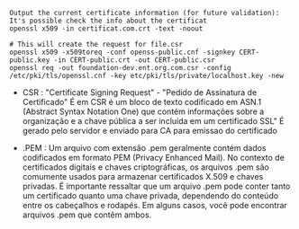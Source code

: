```
Output the current certificate information (for future validation): It's possible check the info about the certificat
openssl x509 -in certificat.com.crt -text -noout

# This will create the request for file.csr
openssl x509 -x509toreq -conf openss-public.cnf -signkey CERT-public.key -in CERT-public.crt -out CERT-public.csr
openssl req -out foundation-dev.ent.org.com.csr -config /etc/pki/tls/openssl.cnf -key etc/pki/tls/private/localhost.key -new

```


* CSR : "Certificate Signing Request" - "Pedido de Assinatura de Certificado" É em CSR é um bloco de texto codificado em ASN.1 (Abstract Syntax Notation One) que contém informações sobre a organização e a chave pública a ser incluída em um certificado SSL" 
É gerado pelo servidor e enviado para CA para emissao do certificado

 

* .PEM : Um arquivo com extensão .pem geralmente contém dados codificados em formato PEM (Privacy Enhanced Mail). No contexto de certificados 
digitais e chaves criptográficas, os arquivos .pem são comumente usados para armazenar certificados X.509 e chaves privadas. 
É importante ressaltar que um arquivo .pem pode conter tanto um certificado quanto uma chave privada, dependendo do conteúdo 
entre os cabeçalhos e rodapés. Em alguns casos, você pode encontrar arquivos .pem que contêm ambos.



